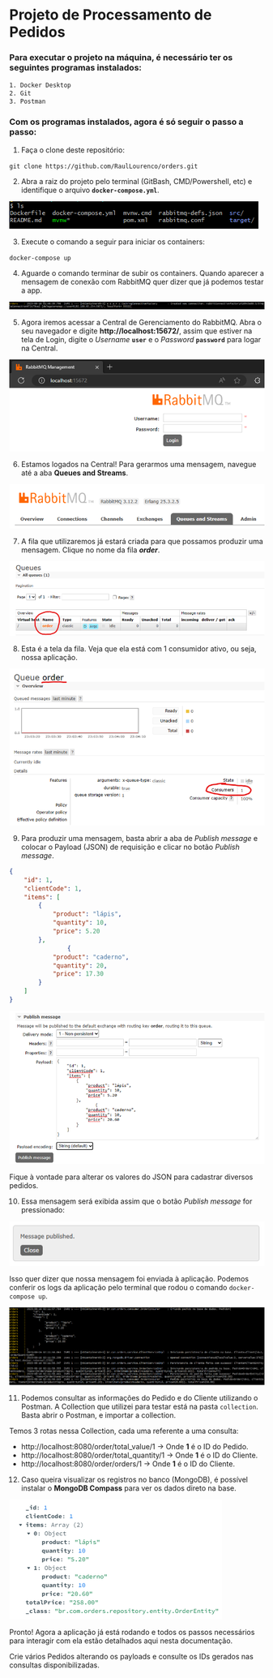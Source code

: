 # Projeto de Processamento de Pedidos

### Para executar o projeto na máquina, é necessário ter os seguintes programas instalados:

```
1. Docker Desktop
2. Git
3. Postman
```

### Com os programas instalados, agora é só seguir o passo a passo:

1. Faça o clone deste repositório:

`git clone https://github.com/RaulLourenco/orders.git`

2. Abra a raiz do projeto pelo terminal (GitBash, CMD/Powershell, etc) e identifique o arquivo **`docker-compose.yml`**.

![Raiz do projeto](./images/print-ls.png)

3. Execute o comando a seguir para iniciar os containers:

`docker-compose up`

4. Aguarde o comando terminar de subir os containers. Quando aparecer a mensagem de conexão com RabbitMQ quer dizer que já podemos testar a app.

![Mensagem de conexão com o RabbitMQ](./images/rabbitmq-connection.png)

5. Agora iremos acessar a Central de Gerenciamento do RabbitMQ. Abra o seu navegador e digite **http://localhost:15672/**, assim que estiver na tela de Login, digite o _Username_ **`user`** e o _Password_ **`password`** para logar na Central.

![Tela de Login RabbitMQ](./images/rabbitmq-login-screen.png)

6. Estamos logados na Central! Para gerarmos uma mensagem, navegue até a aba **Queues and Streams**.

![Aba de Queues RabbitMQ](./images/rabbitmq-tabs.png)

7. A fila que utilizaremos já estará criada para que possamos produzir uma mensagem. Clique no nome da fila **_order_**.

![Nome da fila RabbitMQ](./images/rabbitmq-queue.png)

8. Esta é a tela da fila. Veja que ela está com 1 consumidor ativo, ou seja, nossa aplicação.

![Página da fila RabbitMQ](./images/rabbitmq-queue-page.png)

9. Para produzir uma mensagem, basta abrir a aba de _Publish message_ e colocar o Payload (JSON) de requisição e clicar no botão _Publish message_.

```JSON
{
    "id": 1,
    "clientCode": 1,
    "items": [
        {
            "product": "lápis",
            "quantity": 10,
            "price": 5.20
        },
                {
            "product": "caderno",
            "quantity": 20,
            "price": 17.30
        }
    ]
}
```

![Publicar mensagem RabbitMQ](./images/rabbitmq-publish-message.png)

Fique à vontade para alterar os valores do JSON para cadastrar diversos pedidos.

10. Essa mensagem será exibida assim que o botão _Publish message_ for pressionado:

![Pop-up RabbitMQ](./images/rabbitmq-popup.png)

Isso quer dizer que nossa mensagem foi enviada à aplicação. Podemos conferir os logs da aplicação pelo terminal que rodou o comando `docker-compose up`.

![Logs da Aplicação](./images/app-logs.png)

11. Podemos consultar as informações do Pedido e do Cliente utilizando o Postman. A Collection que utilizei para testar está na pasta `collection`. Basta abrir o Postman, e importar a collection.

Temos 3 rotas nessa Collection, cada uma referente a uma consulta:

* http://localhost:8080/order/total_value/1 -> Onde **1** é o ID do Pedido.
* http://localhost:8080/order/total_quantity/1 -> Onde **1** é o ID do Cliente.
* http://localhost:8080/order/orders/1 -> Onde **1** é o ID do Cliente.

12. Caso queira visualizar os registros no banco (MongoDB), é possível instalar o **MongoDB Compass** para ver os dados direto na base.

![MongoDB Compass](./images/mongodb-compass.png)

Pronto! Agora a aplicação já está rodando e todos os passos necessários para interagir com ela estão detalhados aqui nesta documentação.

Crie vários Pedidos alterando os payloads e consulte os IDs gerados nas consultas disponibilizadas.
